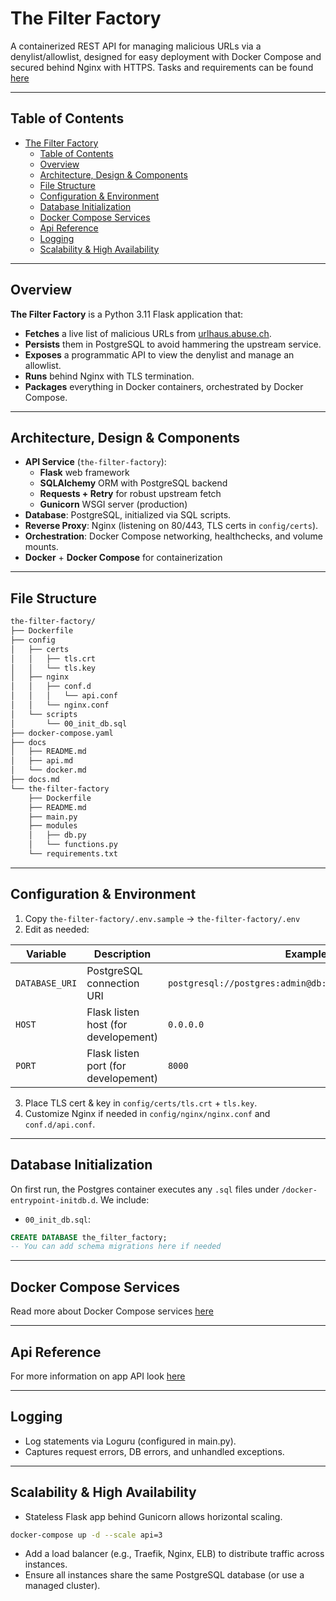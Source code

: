 # The Filter Factory

A containerized REST API for managing malicious URLs via a denylist/allowlist, designed for easy deployment with Docker Compose and secured behind Nginx with HTTPS.
Tasks and requirements can be found [here](docs/projectRequirements.md)

---

## Table of Contents

- [The Filter Factory](#the-filter-factory)
  - [Table of Contents](#table-of-contents)
  - [Overview](#overview)
  - [Architecture, Design \& Components](#architecture-design--components)
  - [File Structure](#file-structure)
  - [Configuration \& Environment](#configuration--environment)
  - [Database Initialization](#database-initialization)
  - [Docker Compose Services](#docker-compose-services)
  - [Api Reference](#api-reference)
  - [Logging](#logging)
  - [Scalability \& High Availability](#scalability--high-availability)

---

## Overview

**The Filter Factory** is a Python 3.11 Flask application that:

- **Fetches** a live list of malicious URLs from [urlhaus.abuse.ch](https://urlhaus.abuse.ch/downloads/text/).
- **Persists** them in PostgreSQL to avoid hammering the upstream service.
- **Exposes** a programmatic API to view the denylist and manage an allowlist.
- **Runs** behind Nginx with TLS termination.
- **Packages** everything in Docker containers, orchestrated by Docker Compose.

---

## Architecture, Design & Components

- **API Service** (`the-filter-factory`):
  - **Flask** web framework
  - **SQLAlchemy** ORM with PostgreSQL backend
  - **Requests + Retry** for robust upstream fetch
  - **Gunicorn** WSGI server (production)
- **Database**: PostgreSQL, initialized via SQL scripts.
- **Reverse Proxy**: Nginx (listening on 80/443, TLS certs in `config/certs`).
- **Orchestration**: Docker Compose networking, healthchecks, and volume mounts.
- **Docker** + **Docker Compose** for containerization

---

## File Structure

```txt
the-filter-factory/
├── Dockerfile
├── config
│   ├── certs
│   │   ├── tls.crt
│   │   └── tls.key
│   ├── nginx
│   │   ├── conf.d
│   │   │   └── api.conf
│   │   └── nginx.conf
│   └── scripts
│       └── 00_init_db.sql
├── docker-compose.yaml
├── docs
│   ├── README.md
│   ├── api.md
│   └── docker.md
├── docs.md
└── the-filter-factory
    ├── Dockerfile
    ├── README.md
    ├── main.py
    ├── modules
    │   ├── db.py
    │   └── functions.py
    └── requirements.txt
```

---

## Configuration & Environment

1. Copy `the-filter-factory/.env.sample` → `the-filter-factory/.env`
2. Edit as needed:

| Variable       | Description                          | Example                                                  |
|----------------|--------------------------------------|----------------------------------------------------------|
| `DATABASE_URI` | PostgreSQL connection URI            | `postgresql://postgres:admin@db:5432/the_filter_factory` |
| `HOST`         | Flask listen host (for developement) | `0.0.0.0`                                                |
| `PORT`         | Flask listen port (for developement) | `8000`                                                   |

3. Place TLS cert & key in `config/certs/tls.crt` + `tls.key`.
4. Customize Nginx if needed in `config/nginx/nginx.conf` and `conf.d/api.conf`.

---

## Database Initialization

On first run, the Postgres container executes any `.sql` files under `/docker-entrypoint-initdb.d`. We include:

- `00_init_db.sql`:
```sql
CREATE DATABASE the_filter_factory;
-- You can add schema migrations here if needed
```

---

## Docker Compose Services

Read more about Docker Compose services [here](docs/dockercompose.md)

---

## Api Reference

For more information on app API look [here](docs/api.md)

---

## Logging

- Log statements via Loguru (configured in main.py).
- Captures request errors, DB errors, and unhandled exceptions.

---

## Scalability & High Availability

- Stateless Flask app behind Gunicorn allows horizontal scaling.

```bash
docker-compose up -d --scale api=3
```

- Add a load balancer (e.g., Traefik, Nginx, ELB) to distribute traffic across instances.
- Ensure all instances share the same PostgreSQL database (or use a managed cluster).
